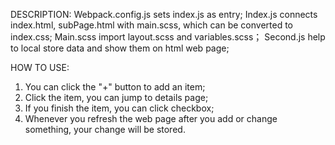 DESCRIPTION:
Webpack.config.js sets index.js as entry;
Index.js connects index.html, subPage.html with main.scss, which can be converted to index.css;
Main.scss import layout.scss and variables.scss；
Second.js help to local store data and show them on html web page;

HOW TO USE:
1. You can click the "+" button to add an item;
2. Click the item, you can jump to details page;
3. If you finish the item, you can click checkbox;
4. Whenever you refresh the web page after you add or change something, your change will be stored.